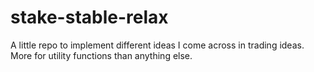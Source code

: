 # stake-stable-relax

A little repo to implement different ideas I come across in trading ideas. 
More for utility functions than anything else. 

